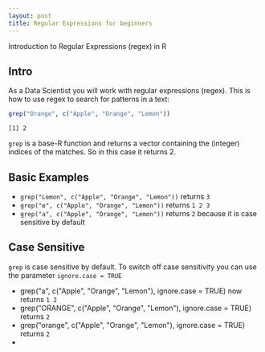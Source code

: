 ```yaml
---
layout: post
title: Regular Expressions for beginners
---
```


Introduction to Regular Expressions (regex) in R

## Intro

As a Data Scientist you will work with regular expressions (regex). This is how to use regex to search for patterns in a text:

```R
grep("Orange", c("Apple", "Orange", "Lemon"))
```
```
[1] 2
```

```grep``` is a base-R function and returns a vector containing the (integer) indices of the matches. So in this case it returns 2.

## Basic Examples

* ```grep("Lemon", c("Apple", "Orange", "Lemon"))``` returns ```3```
* ```grep("e", c("Apple", "Orange", "Lemon"))``` returns ```1 2 3```
* ```grep("a", c("Apple", "Orange", "Lemon"))``` returns ```2``` because it is case sensitive by default

## Case Sensitive

```grep``` is case sensitive by default.
To switch off case sensitivity you can use the parameter ```ignore.case = TRUE```

* grep("a", c("Apple", "Orange", "Lemon"), ignore.case = TRUE) now returns ```1 2```
* grep("ORANGE", c("Apple", "Orange", "Lemon"), ignore.case = TRUE) returns ```2```
* grep("orange", c("Apple", "Orange", "Lemon"), ignore.case = TRUE) returns ```2```
* 




